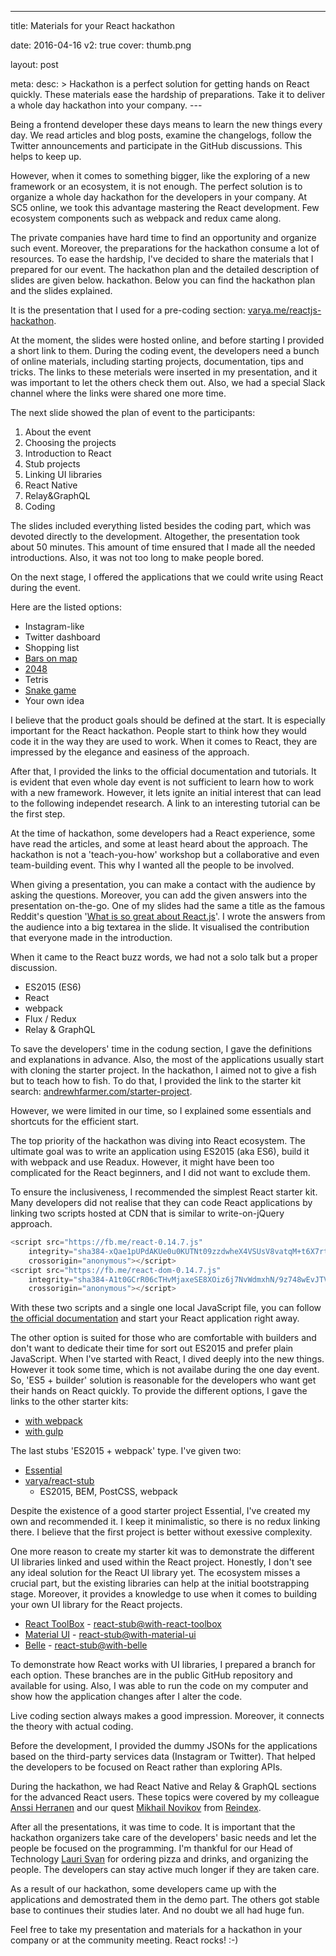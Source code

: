 ---

title: Materials for your React hackathon

date: 2016-04-16
v2: true
cover: thumb.png

layout: post

meta:
desc: >
Hackathon is a perfect solution for getting hands on React quickly. These materials ease the
hardship of preparations. Take it to deliver a whole day hackathon into your company.
---<div data-excerpt>

Being a frontend developer these days means to learn the new things every day. We read articles and blog posts,
examine the changelogs, follow the Twitter announcements and participate in the GitHub discussions.
This helps to keep up.

However,
when it comes to something bigger, like the exploring of a new framework or an ecosystem, it is not enough.
The perfect solution is to organize a whole day hackathon for the developers in your company.
At SC5 online, we took this advantage mastering the React development. Few ecosystem components such as
webpack and redux came along.

</div>

The private companies have hard time to find an opportunity and organize such event.
Moreover, the preparations for the hackathon consume a lot of resources. To ease the hardship, I've decided to share
the materials that I prepared for our event. The hackathon plan and the detailed description of slides are given below.
hackathon. Below you can find the hackathon plan and the slides explained.

It is the presentation that I used for a pre-coding section:
[varya.me/reactjs-hackathon](http://varya.me/reactjs-hackathon/).

At the moment, the slides were hosted online, and before starting I provided a short link to them.
During the coding event, the developers need a bunch of online materials, including starting projects, documentation,
tips and tricks. The links to these meterials were inserted in my presentation, and it was important to let the others
check them out. Also, we had a special Slack channel where the links were shared one more time.

The next slide showed the plan of event to the participants:

1. About the event
1. Choosing the projects
1. Introduction to React
1. Stub projects
1. Linking UI libraries
1. React Native
1. Relay&GraphQL
1. Coding

The slides included everything listed besides the coding part, which was devoted directly to the development.
Altogether, the presentation took about 50 minutes. This amount of time ensured that I made all the needed
introductions. Also, it was not too long to make people bored.

On the next stage, I offered the applications that we could write using React during the event.

Here are the listed options:

- Instagram-like
- Twitter dashboard
- Shopping list
- [Bars on map](http://kipp.is/map)
- [2048](https://claudiopro.github.io/2048-react/)
- Tetris
- [Snake game](https://reake-react-snake.firebaseapp.com/)
- Your own idea

I believe that the product goals should be defined at the start. It is especially important for the React hackathon.
People start to think how they would code it in the way they are used to work. When it comes to React, they are
impressed by the elegance and easiness of the approach.

After that, I provided the links to the official documentation and tutorials. It is evident that even whole day event
is not sufficient to learn how to work with a new framework. However, it lets ignite an initial interest that can lead
to the following independet research. A link to an interesting tutorial can be the first step.

At the time of hackathon, some developers had a React experience, some have read the articles, and some at least heard
about the approach. The hackathon is not a 'teach-you-how' workshop but a collaborative and even team-building event.
This why I wanted all the people to be involved.

When giving
a presentation, you can make a contact with the audience by asking the questions. Moreover, you can add the given
answers into the presentation on-the-go. One of my slides had the same a title as the famous Reddit's question
'[What is so great about React.js](https://www.reddit.com/r/javascript/comments/2uvz0x/whats_so_great_about_reactjs/)'.
I wrote the answers from the audience into a big textarea in the slide. It visualised the contribution that everyone
made in the introduction.

When it came to the React buzz words, we had not a solo talk but a proper discussion.

- ES2015 (ES6)
- React
- webpack
- Flux / Redux
- Relay & GraphQL

To save the developers' time in the codung section, I gave the definitions and explanations in advance.
Also, the most of the applications usually start with cloning the starter project. In the hackathon, I aimed not to give
a fish but to teach how to fish. To do that, I provided the link to the starter kit search:
[andrewhfarmer.com/starter-project](http://andrewhfarmer.com/starter-project/).

However, we were limited in our time, so I explained some essentials and shortcuts for the efficient start.

The top priority of the hackathon was diving into React ecosystem. The ultimate goal was to write an application
using ES2015 (aka ES6), build it with webpack and use Readux. However, it might have been too complicated for the
React beginners, and I did not want to exclude them.

To ensure the inclusiveness, I recommended the simplest React starter kit. Many developers did not realise that they
can code React applications by linking two scripts hosted at CDN that is similar to write-on-jQuery approach.

```js
<script src="https://fb.me/react-0.14.7.js"
    integrity="sha384-xQae1pUPdAKUe0u0KUTNt09zzdwheX4VSUsV8vatqM+t6X7rta01qOzessL808ox"
    crossorigin="anonymous"></script>
<script src="https://fb.me/react-dom-0.14.7.js"
    integrity="sha384-A1t0GCrR06cTHvMjaxeSE8XOiz6j7NvWdmxhN/9z748wEvJTVk13Rr8gMzTUnd8G"
    crossorigin="anonymous"></script>
```

With these two scripts and a single one local JavaScript file, you can follow [the official documentation](https://facebook.github.io/react/downloads.html)
and start your React application right away.

The other option is suited for those who are comfortable with builders and don't want to dedicate their time
for sort out ES2015 and prefer plain JavaScript. When I've started with React, I dived deeply into the new
things. However it took some time, which is not availabe during the one day event.
So, 'ES5 + builder' solution is reasonable for the developers who want get their hands on React quickly.
To provide the different options, I gave the links to the other starter kits:

- [with webpack](https://github.com/petehunt/ReactHack)
- [with gulp](https://github.com/artyomtrityak/react-hackathon)

The last stubs 'ES2015 + webpack' type. I've given two:

- [Essential](https://github.com/pheuter/essential-react)
- [varya/react-stub](https://github.com/varya/react-stub)
  - ES2015, BEM, PostCSS, webpack

Despite the existence of a good starter project Essential, I've created my own and recommended it.
I keep it minimalistic, so there is no redux linking there. I believe that the first project is better without
exessive complexity.

One more reason to create my starter kit was to demonstrate the different UI libraries linked and used
within the React project. Honestly, I don't see any ideal solution for the React UI library yet.
The ecosystem misses a crucial part, but the existing libraries can help at the initial bootstrapping stage.
Moreover, it provides a knowledge to use when it comes to building your own UI library for the React projects.

- [React ToolBox](http://react-toolbox.com/#/) -
  [react-stub@with-react-toolbox](https://github.com/varya/react-stub/tree/with-react-toolbox)
- [Material UI](http://www.material-ui.com/#/) -
  [react-stub@with-material-ui](https://github.com/varya/react-stub/tree/with-material-ui)
- [Belle](http://nikgraf.github.io/belle/#/?_k=xvldj2) -
  [react-stub@with-belle](https://github.com/varya/react-stub/tree/with-belle)

To demonstrate how React works with UI libraries, I prepared a branch for each option. These branches
are in the public GitHub repository and available for using. Also, I was able to run the code on my computer
and show how the application changes after I alter the code.

Live coding section always makes a good impression. Moreover, it connects the theory with actual coding.

Before the development, I provided the dummy JSONs for the applications based on the
third-party services data (Instagram or Twitter). That helped the developers to be focused on React rather
than exploring APIs.

During the hackathon, we had React Native and Relay & GraphQL sections for the advanced React users. These topics
were covered by my colleague [Anssi Herranen](https://fi.linkedin.com/in/anssiherranen) and our quest [Mikhail
Novikov](https://fi.linkedin.com/in/freiksenet) from [Reindex](https://www.reindex.io/).

After all the presentations, it was time to code. It is important that the hackathon organizers take care of the
developers' basic needs and let the people be focused on the programming. I'm thankful for our Head of Technology
[Lauri Svan](https://fi.linkedin.com/in/laurisvan) for ordering pizza and drinks, and organizing the people.
The developers can stay active much longer if they are taken care.

As a result of our hackathon, some developers came up with the applications and demostrated them in the demo part.
The others got stable base to continues their studies later. And no doubt we all had huge fun.

Feel free to take my presentation and materials for a hackathon in your company or at the community meeting. React
rocks! :-)
